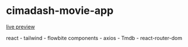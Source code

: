 # cimadash-movie-app


[live preview](https://cimadash.netlify.app)

react - tailwind - flowbite components - axios - Tmdb - react-router-dom
